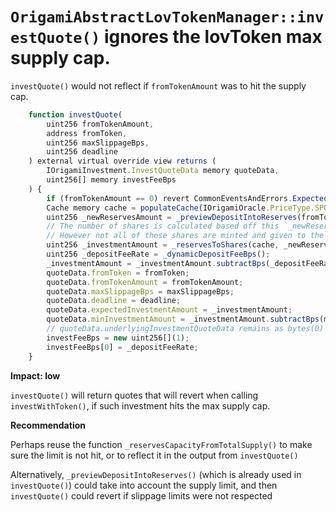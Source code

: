 # `OrigamiAbstractLovTokenManager::investQuote()` ignores the lovToken max supply cap. 

`investQuote()` would not reflect if `fromTokenAmount` was to hit the supply cap. 


```javascript
    function investQuote(
        uint256 fromTokenAmount, 
        address fromToken,
        uint256 maxSlippageBps,
        uint256 deadline
    ) external virtual override view returns (
        IOrigamiInvestment.InvestQuoteData memory quoteData, 
        uint256[] memory investFeeBps
    ) {
        if (fromTokenAmount == 0) revert CommonEventsAndErrors.ExpectedNonZero();
        Cache memory cache = populateCache(IOrigamiOracle.PriceType.SPOT_PRICE);
        uint256 _newReservesAmount = _previewDepositIntoReserves(fromToken, fromTokenAmount);
        // The number of shares is calculated based off this `_newReservesAmount`
        // However not all of these shares are minted and given to the user -- the deposit fee is removed
        uint256 _investmentAmount = _reservesToShares(cache, _newReservesAmount);
        uint256 _depositFeeRate = _dynamicDepositFeeBps();
        _investmentAmount = _investmentAmount.subtractBps(_depositFeeRate, OrigamiMath.Rounding.ROUND_DOWN);
        quoteData.fromToken = fromToken;
        quoteData.fromTokenAmount = fromTokenAmount;
        quoteData.maxSlippageBps = maxSlippageBps;
        quoteData.deadline = deadline;
        quoteData.expectedInvestmentAmount = _investmentAmount;
        quoteData.minInvestmentAmount = _investmentAmount.subtractBps(maxSlippageBps, OrigamiMath.Rounding.ROUND_UP);
        // quoteData.underlyingInvestmentQuoteData remains as bytes(0)
        investFeeBps = new uint256[](1);
        investFeeBps[0] = _depositFeeRate;
    }
```

**Impact: low**

`investQuote()` will return quotes that will revert when calling `investWithToken()`, if such investment hits the max supply cap. 

**Recommendation**

Perhaps reuse the function `_reservesCapacityFromTotalSupply()` to make sure the limit is not hit, or to reflect it in the output from `investQuote()`

Alternatively, `_previewDepositIntoReserves()` (which is already used in `investQuote()`) could take into account the supply limit, and then `investQuote()` could revert if slippage limits were not respected
